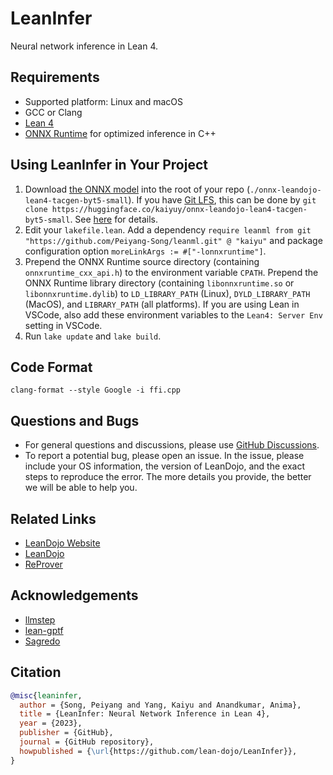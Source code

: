 LeanInfer
=========

Neural network inference in Lean 4.


## Requirements

* Supported platform: Linux and macOS
* GCC or Clang
* [Lean 4](https://leanprover.github.io/lean4/doc/quickstart.html)
* [ONNX Runtime](https://onnxruntime.ai/) for optimized inference in C++


## Using LeanInfer in Your Project

1. Download [the ONNX model](https://huggingface.co/kaiyuy/onnx-leandojo-lean4-tacgen-byt5-small) into the root of your repo (`./onnx-leandojo-lean4-tacgen-byt5-small`). If you have [Git LFS](https://git-lfs.com/), this can be done by `git clone https://huggingface.co/kaiyuy/onnx-leandojo-lean4-tacgen-byt5-small`. See [here](https://huggingface.co/docs/hub/models-downloading) for details.
1. Edit your `lakefile.lean`. Add a dependency `require leanml from git "https://github.com/Peiyang-Song/leanml.git" @ "kaiyu"` and package configuration option `moreLinkArgs := #["-lonnxruntime"]`.
1. Prepend the ONNX Runtime source directory (containing `onnxruntime_cxx_api.h`) to the environment variable `CPATH`. Prepend the ONNX Runtime library directory (containing `libonnxruntime.so` or `libonnxruntime.dylib`) to `LD_LIBRARY_PATH` (Linux), `DYLD_LIBRARY_PATH` (MacOS), and `LIBRARY_PATH` (all platforms). If you are using Lean in VSCode, also add these environment variables to the `Lean4: Server Env` setting in VSCode. 
1. Run `lake update` and `lake build`.


## Code Format

`clang-format --style Google -i ffi.cpp`



## Questions and Bugs

* For general questions and discussions, please use [GitHub Discussions](https://github.com/lean-dojo/LeanInfer/discussions).  
* To report a potential bug, please open an issue. In the issue, please include your OS information, the version of LeanDojo, and the exact steps to reproduce the error. The more details you provide, the better we will be able to help you. 


## Related Links

* [LeanDojo Website](https://leandojo.org/)
* [LeanDojo](https://github.com/lean-dojo/LeanDojo) 
* [ReProver](https://github.com/lean-dojo/ReProver)


## Acknowledgements

* [llmstep](https://github.com/wellecks/llmstep)
* [lean-gptf](https://github.com/jesse-michael-han/lean-gptf)
* [Sagredo](https://www.youtube.com/watch?v=CEwRMT0GpKo)



## Citation

```bibtex
@misc{leaninfer,
  author = {Song, Peiyang and Yang, Kaiyu and Anandkumar, Anima},
  title = {LeanInfer: Neural Network Inference in Lean 4},
  year = {2023},
  publisher = {GitHub},
  journal = {GitHub repository},
  howpublished = {\url{https://github.com/lean-dojo/LeanInfer}},
}
```
